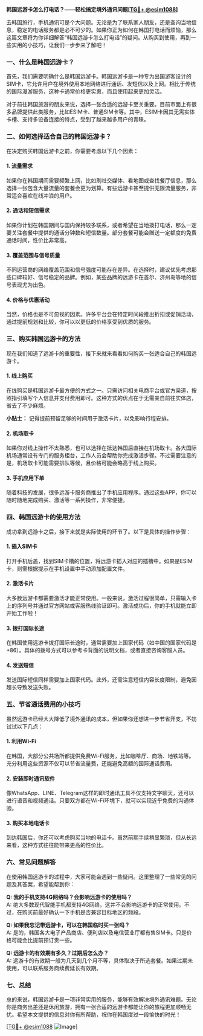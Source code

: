 **韩国远游卡怎么打电话？——轻松搞定境外通讯问题[[TG💪+ @esim1088](https://t.me/s/esim1088)]**

去韩国旅行，手机通讯可是个大问题。无论是为了联系家人朋友，还是查询当地信息，稳定的电话服务都是必不可少的。如果你正为如何在韩国打电话而烦恼，那么这篇文章将为你详细解答“韩国远游卡怎么打电话”的疑问。从购买到使用，再到一些实用的小技巧，让我们一步步来了解吧！

### 一、什么是韩国远游卡？

首先，我们需要明确什么是韩国远游卡。韩国远游卡是一种专为出国游客设计的SIM卡，它允许用户在境外使用本地网络进行通话、发短信以及上网。相比于传统的国际漫游服务，这种卡通常价格更实惠，而且使用起来更加灵活。

对于前往韩国旅游的朋友来说，选择一张合适的远游卡至关重要。目前市面上有很多品牌提供此类服务，比如ESIM卡、普通SIM卡等。其中，ESIM卡因其无需实体卡槽、支持多设备连接的特点，受到了越来越多用户的青睐。

### 二、如何选择适合自己的韩国远游卡？

在决定购买韩国远游卡之前，你需要考虑以下几个因素：

#### 1. **流量需求**
   如果你在韩国期间需要频繁上网，比如刷社交媒体、看地图或查找餐厅信息，那么选择一张包含大量流量的套餐会更为划算。有些远游卡甚至提供无限流量服务，非常适合喜欢在线冲浪的用户。

#### 2. **通话和短信需求**
   如果你计划在韩国期间与国内保持较多联系，或者希望在当地拨打电话，那么一定要关注套餐中提供的通话分钟数和短信数量。部分套餐可能会赠送一定额度的免费通话时间，性价比非常高。

#### 3. **覆盖范围与信号质量**
   不同运营商的网络覆盖范围和信号强度可能存在差异。在选择时，建议优先考虑那些口碑较好、信号稳定的品牌。例如，某些品牌的远游卡在首尔、济州岛等地的信号表现尤为出色。

#### 4. **价格与优惠活动**
   当然，价格也是不可忽视的因素。许多平台会在特定时间段推出折扣或促销活动，通过提前规划和比较，你可以以更低的价格享受到优质的服务。

### 三、购买韩国远游卡的方法

现在我们知道了远游卡的重要性，接下来就来看看如何购买一张适合自己的韩国远游卡。

#### 1. **线上购买**
   在线购买是韩国远游卡最方便的方式之一。只需访问相关电商平台或官方渠道，按照指引填写个人信息并支付费用即可。这种方式的优点在于无需亲自前往实体店，省去了不少麻烦。

   **小贴士：** 记得提前预留足够的时间用于激活卡片，以免影响行程安排。

#### 2. **机场取卡**
   如果你对线上操作不太熟悉，也可以选择在抵达韩国后直接在机场取卡。各大国际机场通常设有专门的服务柜台，工作人员会帮助你完成激活步骤。不过需要注意的是，机场取卡可能需要排队等候，且价格可能会略高于线上购买。

#### 3. **手机应用下单**
   随着科技的发展，很多远游卡服务商推出了手机应用程序。通过这些APP，你可以随时随地完成购买、激活等一系列操作，非常便捷。

### 四、韩国远游卡的使用方法

成功拿到远游卡之后，接下来就是实际使用的环节了。以下是具体的操作步骤：

#### 1. **插入SIM卡**
   打开手机后盖，找到SIM卡槽的位置，将远游卡插入对应的插槽中。如果是ESIM卡，则需根据提示在手机设置中手动添加配置文件。

#### 2. **激活卡片**
   大多数远游卡都需要激活才能正常使用。一般来说，激活过程很简单，只需输入卡上的序列号并通过官方网站或客服热线验证即可。激活成功后，你的手机就能立即开始工作啦！

#### 3. **拨打国际长途**
   在韩国使用远游卡拨打国际长途时，通常需要加上国家代码（如中国的国家代码是+86）。具体的拨号方式可以参考卡背面的说明文档，或者直接咨询客服人员。

#### 4. **发送短信**
   发送国际短信同样需要加上国家代码。此外，还需注意短信内容长度限制，避免因超长导致发送失败。

### 五、节省通话费用的小技巧

虽然远游卡已经大大降低了境外通讯的成本，但如果你还想进一步节省开支，不妨试试以下几点：

#### 1. **利用Wi-Fi**
   在韩国，大部分公共场所都提供免费Wi-Fi服务，比如咖啡厅、商场、地铁站等。充分利用这些资源不仅可以节省流量费，还能避免高额的国际通话费用。

#### 2. **安装即时通讯软件**
   像WhatsApp、LINE、Telegram这样的即时通讯工具不仅支持文字聊天，还可以进行语音和视频通话。只要双方都在Wi-Fi环境下，就可以实现近乎免费的沟通体验。

#### 3. **购买本地电话卡**
   到达韩国后，你还可以考虑购买当地的电话卡。虽然前期手续稍显繁琐，但从长远来看，这种方式往往能带来更高的性价比。

### 六、常见问题解答

在使用韩国远游卡的过程中，大家可能会遇到一些疑问。这里整理了一些常见的问题及其答案，希望能帮到你：

**Q: 我的手机支持4G网络吗？会影响远游卡的使用吗？**  
A: 绝大多数现代智能手机都支持4G网络，这并不会影响远游卡的正常使用。不过，在购买前最好确认一下手机是否兼容目标地区的频段。

**Q: 如果我忘记带远游卡，可以在韩国临时买一张吗？**  
A: 是的，韩国各大电子产品商店、便利店以及电信营业厅都有售SIM卡。只是价格可能会比提前预订贵一些。

**Q: 远游卡的有效期有多久？过期后怎么办？**  
A: 远游卡的有效期一般为几天到几个月不等，具体取决于所选套餐。如果过期未使用，可以联系服务商续费延长有效期。

### 七、总结

总的来说，韩国远游卡是一项非常实用的服务，能够有效解决境外通讯难题。无论你是商务出差还是休闲旅游，拥有一张合适的远游卡都能让你的旅程更加顺畅无忧。希望本文提供的信息对你有所帮助，祝你在韩国度过一段愉快的时光！

[[TG💪+ @esim1088](https://t.me/s/esim1088) ![Image](https://i.postimg.cc/4NQfJmqS/Snipaste-2025-05-13-00-14-12.png)]